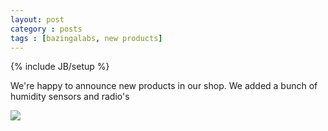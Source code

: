 ```yaml
---
layout: post
category : posts
tags : [bazingalabs, new products]
---
```

{% include JB/setup %}

We're happy to announce new products in our shop.
We added a bunch of humidity sensors and radio's

<img src="http://store.bazingalabs.com/spree/products/24/small/DHT11-main.jpg?1349892595">
